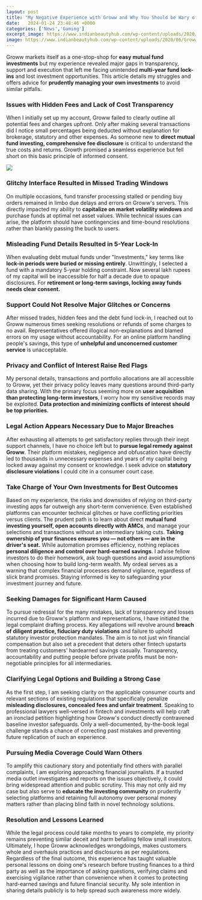 ```yaml
---
layout: post
title: "My Negative Experience with Groww and Why You Should be Wary of Online Investment Apps"
date:   2024-01-24 23:48:46 +0000
categories: ['News','Gaming']
excerpt_image: https://www.indianbeautyhub.com/wp-content/uploads/2020/06/Groww-App-Review.png
image: https://www.indianbeautyhub.com/wp-content/uploads/2020/06/Groww-App-Review.png
---
```


Groww markets itself as a one-stop-shop for **easy mutual fund investments** but my experience revealed major gaps in transparency, support and execution that left me facing unintended **multi-year fund lock-ins** and lost investment opportunities. This article details my struggles and offers advice for **prudently managing your own investments** to avoid similar pitfalls.
### Issues with Hidden Fees and Lack of Cost Transparency
When I initially set up my account, Groww failed to clearly outline all potential fees and charges upfront. Only after making several transactions did I notice small percentages being deducted without explanation for brokerage, statutory and other expenses. As someone new to **direct mutual fund investing, comprehensive fee disclosure** is critical to understand the true costs and returns. Growth promised a seamless experience but fell short on this basic principle of informed consent.  

![](https://www.indianbeautyhub.com/wp-content/uploads/2020/06/Groww-App-Review.png)
### Glitchy Interface Resulted in Missed Trading Windows
On multiple occasions, fund transfer processing stalled or pending buy orders remained in limbo due delays and errors on Groww's servers. This directly impacted my ability to **capitalize on market volatility windows** and purchase funds at optimal net asset values. While technical issues can arise, the platform should have contingencies and time-bound resolutions rather than blankly passing the buck to users. 
### Misleading Fund Details Resulted in 5-Year Lock-In 
When evaluating debt mutual funds under "Investments," key terms like **lock-in periods were buried or missing entirely**. Unwittingly, I selected a fund with a mandatory 5-year holding constraint. Now several lakh rupees of my capital will be inaccessible for half a decade due to opaque disclosures. For **retirement or long-term savings, locking away funds needs clear consent.**
### Support Could Not Resolve Major Glitches or Concerns
After missed trades, hidden fees and the debt fund lock-in, I reached out to Groww numerous times seeking resolutions or refunds of some charges to no avail. Representatives offered illogical non-explanations and blamed errors on my usage without accountability. For an online platform handling people's savings, this type of **unhelpful and unconcerned customer service** is unacceptable. 
### Privacy and Conflict of Interest Raise Red Flags  
My personal details, transactions and portfolio allocations are all accessible to Groww, yet their privacy policy leaves many questions around third-party data sharing. With the primary focus seeming more on **user acquisition than protecting long-term investors**, I worry how my sensitive records may be exploited. **Data protection and minimizing conflicts of interest should be top priorities.**
### Legal Action Appears Necessary Due to Major Breaches   
After exhausting all attempts to get satisfactory replies through their inept support channels, I have no choice left but to **pursue legal remedy against Groww**. Their platform mistakes, negligence and obfuscation have directly led to thousands in unnecessary expenses and years of my capital being locked away against my consent or knowledge. I seek advice on **statutory disclosure violations** I could cite in a consumer court case.
### Take Charge of Your Own Investments for Best Outcomes
Based on my experience, the risks and downsides of relying on third-party investing apps far outweigh any short-term convenience. Even established platforms can encounter technical glitches or have conflicting priorities versus clients. The prudent path is to learn about direct **mutual fund investing yourself, open accounts directly with AMCs**, and manage your selections and transactions without an intermediary taking cuts. **Taking ownership of your finances ensures you — not others — are in the driver's seat.**
While automation promises efficiency, nothing replaces **personal diligence and control over hard-earned savings**. I advise fellow investors to do their homework, ask tough questions and avoid assumptions when choosing how to build long-term wealth. My ordeal serves as a warning that complex financial processes demand vigilance, regardless of slick brand promises. Staying informed is key to safeguarding your investment journey and future.
### Seeking Damages for Significant Harm Caused
To pursue redressal for the many mistakes, lack of transparency and losses incurred due to Groww's platform and representations, I have initiated the legal complaint drafting process. Key allegations will revolve around **breach of diligent practice, fiduciary duty violations** and failure to uphold statutory investor protection mandates. The aim is to not just win financial compensation but also set a precedent that deters other fintech upstarts from treating customers' hardearned savings casually. Transparency, accountability and putting people before private profits must be non-negotiable principles for all intermediaries.
### Clarifying Legal Options and Building a Strong Case  
As the first step, I am seeking clarity on the applicable consumer courts and relevant sections of existing regulations that specifically penalize **misleading disclosures, concealed fees and unfair treatment**. Speaking to professional lawyers well-versed in fintech and investments will help craft an ironclad petition highlighting how Groww's conduct directly contravened baseline investor safeguards. Only a well-documented, by-the-book legal challenge stands a chance of correcting past mistakes and preventing future replication of such an experience.
### Pursuing Media Coverage Could Warn Others  
To amplify this cautionary story and potentially find others with parallel complaints, I am exploring approaching financial journalists. If a trusted media outlet investigates and reports on the issues objectively, it could bring widespread attention and public scrutiny. This may not only aid my case but also serve to **educate the investing community** on prudently selecting platforms and retaining full autonomy over personal money matters rather than placing blind faith in novel technology solutions.
### Resolution and Lessons Learned  
While the legal process could take months to years to complete, my priority remains preventing similar deceit and harm befalling fellow small investors. Ultimately, I hope Groww acknowledges wrongdoings, makes customers whole and overhauls practices and disclosures as per regulations. Regardless of the final outcome, this experience has taught valuable personal lessons on doing one's research before trusting finances to a third party as well as the importance of asking questions, verifying claims and exercising vigilance rather than convenience when it comes to protecting hard-earned savings and future financial security. My sole intention in sharing details publicly is to help spread such awareness more widely.